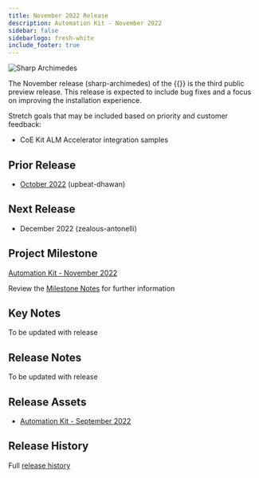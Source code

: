 ```yaml
---
title: November 2022 Release
description: Automation Kit - November 2022
sidebar: false
sidebarlogo: fresh-white
include_footer: true
---
```


![Sharp Archimedes](/images/illustrations/icons/sharp-archimedes.svg)

The November release (sharp-archimedes) of the {{<product-name>}} is the third public preview release. This release is expected to include bug fixes and a focus on improving the installation experience.

Stretch goals that may be included based on priority and customer feedback:

- CoE Kit ALM Accelerator integration samples

## Prior Release

- [October 2022](/releases/october-2022) (upbeat-dhawan)

## Next Release

- December 2022 (zealous-antonelli)

## Project Milestone

[Automation Kit - November 2022](https://github.com/orgs/microsoft/projects/486/views/4)

Review the [Milestone Notes](/releases/milestones) for further information

## Key Notes

To be updated with release

## Release Notes

To be updated with release

## Release Assets

- [Automation Kit - September 2022](https://github.com/microsoft/powercat-automation-kit/releases/tag/AutomationKit-September2022)

## Release History

Full [release history](/releases)

